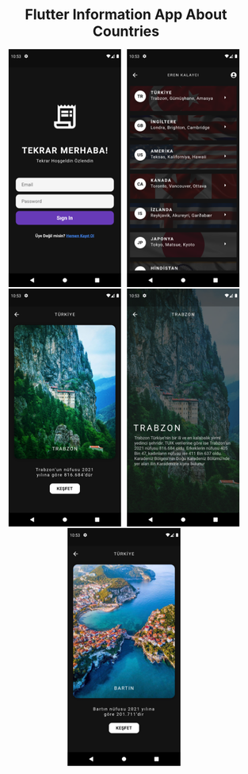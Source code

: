 <b><h1 align="center">Flutter Information App About Countries</h1></b>

<div class="photo-container" align="center">
  <img src="https://github.com/KLYCHUB/flutter_information_app_about_countries/blob/master/ss/1.png?raw=true" height="480",width="270">
  &nbsp;
  <img src="https://github.com/KLYCHUB/flutter_information_app_about_countries/blob/master/ss/2.png?raw=true" height="480",width="270">
  &nbsp;
  <img src="https://github.com/KLYCHUB/flutter_information_app_about_countries/blob/master/ss/3.png?raw=true" height="480",width="270">
  &nbsp;
  <img src="https://github.com/KLYCHUB/flutter_information_app_about_countries/blob/master/ss/4.png?raw=true" height="480",width="270">
  &nbsp;
  <img src="https://github.com/KLYCHUB/flutter_information_app_about_countries/blob/master/ss/5.png?raw=true" height="480",width="270">
  &nbsp;
  
</div>
